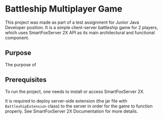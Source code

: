 # Battleship Multiplayer Game
This project was made as part of a test assignment for Junior Java Developer position. It is a simple client-server battleship game for 2 players, which uses SmartFoxServer 2X API as its main architectural and functional component.

## Purpose
The purpose of 

## Prerequisites
To run the project, one needs to install or access SmartFoxServer 2X. 

It is required to deploy server-side extension (the jar file with `BattleshipExtension` class) to the server in order for the game to function properly. See SmartFoxServer 2X Documentation for more details.






